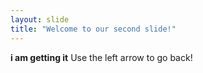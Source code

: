 ```yaml
---
layout: slide
title: "Welcome to our second slide!"
---
```

**i am getting it**
Use the left arrow to go back!
